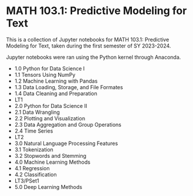 # MATH 103.1: Predictive Modeling for Text

This is a collection of Jupyter notebooks for MATH 103.1: Predictive Modeling for Text, taken during the first semester of SY 2023-2024. 

Jupyter notebooks were ran using the Python kernel through Anaconda.

* 1.0 Python for Data Science I
* 1.1 Tensors Using NumPy
* 1.2 Machine Learning with Pandas
* 1.3 Data Loading, Storage, and File Formates
* 1.4 Data Cleaning and Preparation
* LT1
* 2.0 Python for Data Science II
* 2.1 Data Wrangling
* 2.2 Plotting and Visualization
* 2.3 Data Aggregation and Group Operations
* 2.4 Time Series
* LT2
* 3.0 Natural Language Processing Features
* 3.1 Tokenization
* 3.2 Stopwords and Stemming
* 4.0 Machine Learning Methods
* 4.1 Regression
* 4.2 Classification
* LT3/PSet1
* 5.0 Deep Learning Methods
